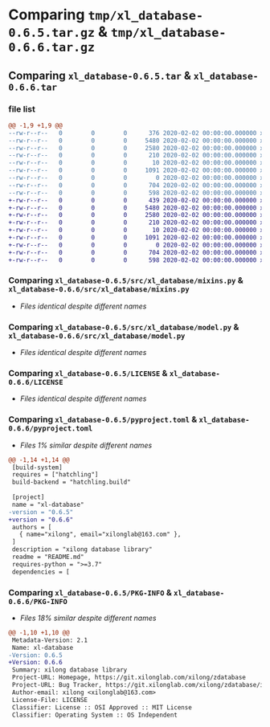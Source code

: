 # Comparing `tmp/xl_database-0.6.5.tar.gz` & `tmp/xl_database-0.6.6.tar.gz`

## Comparing `xl_database-0.6.5.tar` & `xl_database-0.6.6.tar`

### file list

```diff
@@ -1,9 +1,9 @@
--rw-r--r--   0        0        0      376 2020-02-02 00:00:00.000000 xl_database-0.6.5/src/xl_database/__init__.py
--rw-r--r--   0        0        0     5480 2020-02-02 00:00:00.000000 xl_database-0.6.5/src/xl_database/mixins.py
--rw-r--r--   0        0        0     2580 2020-02-02 00:00:00.000000 xl_database-0.6.5/src/xl_database/model.py
--rw-r--r--   0        0        0      210 2020-02-02 00:00:00.000000 xl_database-0.6.5/src/xl_database/utils/time.py
--rw-r--r--   0        0        0       10 2020-02-02 00:00:00.000000 xl_database-0.6.5/.gitignore
--rw-r--r--   0        0        0     1091 2020-02-02 00:00:00.000000 xl_database-0.6.5/LICENSE
--rw-r--r--   0        0        0        0 2020-02-02 00:00:00.000000 xl_database-0.6.5/README.md
--rw-r--r--   0        0        0      704 2020-02-02 00:00:00.000000 xl_database-0.6.5/pyproject.toml
--rw-r--r--   0        0        0      598 2020-02-02 00:00:00.000000 xl_database-0.6.5/PKG-INFO
+-rw-r--r--   0        0        0      439 2020-02-02 00:00:00.000000 xl_database-0.6.6/src/xl_database/__init__.py
+-rw-r--r--   0        0        0     5480 2020-02-02 00:00:00.000000 xl_database-0.6.6/src/xl_database/mixins.py
+-rw-r--r--   0        0        0     2580 2020-02-02 00:00:00.000000 xl_database-0.6.6/src/xl_database/model.py
+-rw-r--r--   0        0        0      210 2020-02-02 00:00:00.000000 xl_database-0.6.6/src/xl_database/utils/time.py
+-rw-r--r--   0        0        0       10 2020-02-02 00:00:00.000000 xl_database-0.6.6/.gitignore
+-rw-r--r--   0        0        0     1091 2020-02-02 00:00:00.000000 xl_database-0.6.6/LICENSE
+-rw-r--r--   0        0        0        0 2020-02-02 00:00:00.000000 xl_database-0.6.6/README.md
+-rw-r--r--   0        0        0      704 2020-02-02 00:00:00.000000 xl_database-0.6.6/pyproject.toml
+-rw-r--r--   0        0        0      598 2020-02-02 00:00:00.000000 xl_database-0.6.6/PKG-INFO
```

### Comparing `xl_database-0.6.5/src/xl_database/mixins.py` & `xl_database-0.6.6/src/xl_database/mixins.py`

 * *Files identical despite different names*

### Comparing `xl_database-0.6.5/src/xl_database/model.py` & `xl_database-0.6.6/src/xl_database/model.py`

 * *Files identical despite different names*

### Comparing `xl_database-0.6.5/LICENSE` & `xl_database-0.6.6/LICENSE`

 * *Files identical despite different names*

### Comparing `xl_database-0.6.5/pyproject.toml` & `xl_database-0.6.6/pyproject.toml`

 * *Files 1% similar despite different names*

```diff
@@ -1,14 +1,14 @@
 [build-system]
 requires = ["hatchling"]
 build-backend = "hatchling.build"
 
 [project]
 name = "xl-database"
-version = "0.6.5"
+version = "0.6.6"
 authors = [
   { name="xilong", email="xilonglab@163.com" },
 ]
 description = "xilong database library"
 readme = "README.md"
 requires-python = ">=3.7"
 dependencies = [
```

### Comparing `xl_database-0.6.5/PKG-INFO` & `xl_database-0.6.6/PKG-INFO`

 * *Files 18% similar despite different names*

```diff
@@ -1,10 +1,10 @@
 Metadata-Version: 2.1
 Name: xl-database
-Version: 0.6.5
+Version: 0.6.6
 Summary: xilong database library
 Project-URL: Homepage, https://git.xilonglab.com/xilong/zdatabase
 Project-URL: Bug Tracker, https://git.xilonglab.com/xilong/zdatabase/issues
 Author-email: xilong <xilonglab@163.com>
 License-File: LICENSE
 Classifier: License :: OSI Approved :: MIT License
 Classifier: Operating System :: OS Independent
```


